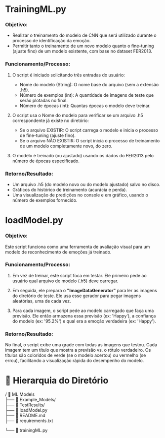 # TrainingML.py

### Objetivo:
* Realizar o treinamento do modelo de CNN que será utilizado durante o processo de identificação da emoção.
* Permitir tanto o treinamento de um novo modelo quanto o fine-tuning (ajuste fino) de um modelo existente, com base no dataset FER2013.

### Funcionamento/Processo:
1. O script é iniciado solicitando três entradas do usuário:
    * Nome do modelo (String): O nome base do arquivo (sem a extensão .h5).
    * Número de exemplos (int): A quantidade de imagens de teste que serão plotadas no final.
    * Número de épocas (int): Quantas épocas o modelo deve treinar.

2. O script usa o Nome do modelo para verificar se um arquivo .h5 correspondente já existe no diretório:
    * Se o arquivo EXISTIR: O script carrega o modelo e inicia o processo de fine-tuning (ajuste fino).
    * Se o arquivo NÃO EXISTIR: O script inicia o processo de treinamento de um modelo completamente novo, do zero.

3. O modelo é treinado (ou ajustado) usando os dados do FER2013 pelo número de épocas especificado.

### Retorno/Resultado:
* Um arquivo .h5 (do modelo novo ou do modelo ajustado) salvo no disco.
* Gráficos do histórico de treinamento (acurácia e perda).
* Uma visualização de predições no console e em gráfico, usando o número de exemplos fornecido.

# loadModel.py

### Objetivo:
Este script funciona como uma ferramenta de avaliação visual para um modelo de reconhecimento de emoções já treinado.

### Funcionamento/Processo:
1. Em vez de treinar, este script foca em testar. Ele primeiro pede ao usuário qual arquivo de modelo (.h5) deve carregar.

2. Em seguida, ele prepara o __"ImageDataGenerator"__ para ler as imagens do diretório de teste. Ele usa esse gerador para pegar imagens aleatórias, uma de cada vez.

3. Para cada imagem, o script pede ao modelo carregado que faça uma previsão. Ele então armazena essa previsão (ex: 'Happy'), a confiança do modelo (ex: '95.2%') e qual era a emoção verdadeira (ex: 'Happy').

### Retorno/Resultado:
No final, o script exibe uma grade com todas as imagens que testou. Cada imagem tem um título que mostra a previsão vs. o rótulo verdadeiro. Os títulos são coloridos de verde (se o modelo acertou) ou vermelho (se errou), facilitando a visualização rápida do desempenho do modelo.

# 📁 Hierarquia do Diretório
/ 📁 ML Models  
├── 📁 Example_Models/  
├── 📁 TestResults/  
├── 📄 loadModel.py  
├── 📄 README.md  
├── 📄 requirements.txt  

└── 📄 trainingML.py
